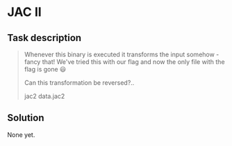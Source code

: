 JAC II
======

Task description
----------------

> Whenever this binary is executed it transforms the input somehow - fancy
> that! We've tried this with our flag and now the only file with the flag is
> gone 😃
>
> Can this transformation be reversed?..
>
> jac2 data.jac2


Solution
--------

None yet.

